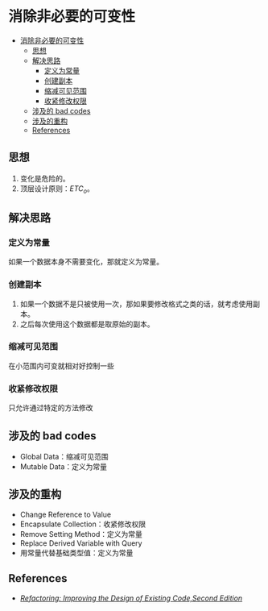 # 消除非必要的可变性

<!-- TOC -->

- [消除非必要的可变性](#消除非必要的可变性)
    - [思想](#思想)
    - [解决思路](#解决思路)
        - [定义为常量](#定义为常量)
        - [创建副本](#创建副本)
        - [缩减可见范围](#缩减可见范围)
        - [收紧修改权限](#收紧修改权限)
    - [涉及的 bad codes](#涉及的-bad-codes)
    - [涉及的重构](#涉及的重构)
    - [References](#references)

<!-- /TOC -->


## 思想
1. 变化是危险的。
2. 顶层设计原则：$ETC_o$。


## 解决思路
### 定义为常量
如果一个数据本身不需要变化，那就定义为常量。

### 创建副本
1. 如果一个数据不是只被使用一次，那如果要修改格式之类的话，就考虑使用副本。
2. 之后每次使用这个数据都是取原始的副本。

### 缩减可见范围
在小范围内可变就相对好控制一些

### 收紧修改权限
只允许通过特定的方法修改


## 涉及的 bad codes
* Global Data：缩减可见范围
* Mutable Data：定义为常量


## 涉及的重构
* Change Reference to Value
* Encapsulate Collection：收紧修改权限
* Remove Setting Method：定义为常量
* Replace Derived Variable with Query
* 用常量代替基础类型值：定义为常量


## References
* [*Refactoring: Improving the Design of Existing Code,Second Edition*](https://book.douban.com/subject/30332135/)
